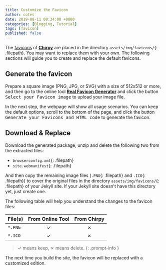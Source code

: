 ```yaml
---
title: Customize the Favicon
author: cotes
date: 2019-08-11 00:34:00 +0800
categories: [Blogging, Tutorial]
tags: [favicon]
published: false
---
```


The [favicons](https://www.favicon-generator.org/about/) of [**Chirpy**](https://github.com/cotes2020/jekyll-theme-chirpy/) are placed in the directory `assets/img/favicons/`{: .filepath}. You may want to replace them with your own. The following sections will guide you to create and replace the default favicons.

## Generate the favicon

Prepare a square image (PNG, JPG, or SVG) with a size of 512x512 or more, and then go to the online tool [**Real Favicon Generator**](https://realfavicongenerator.net/) and click the button <kbd>Select your Favicon image</kbd> to upload your image file.

In the next step, the webpage will show all usage scenarios. You can keep the default options, scroll to the bottom of the page, and click the button <kbd>Generate your Favicons and HTML code</kbd> to generate the favicon.

## Download & Replace

Download the generated package, unzip and delete the following two from the extracted files:

- `browserconfig.xml`{: .filepath}
- `site.webmanifest`{: .filepath}

And then copy the remaining image files (`.PNG`{: .filepath} and `.ICO`{: .filepath}) to cover the original files in the directory `assets/img/favicons/`{: .filepath} of your Jekyll site. If your Jekyll site doesn't have this directory yet, just create one.

The following table will help you understand the changes to the favicon files:

| File(s)             | From Online Tool                  | From Chirpy |
|---------------------|:---------------------------------:|:-----------:|
| `*.PNG`             | ✓                                 | ✗           |
| `*.ICO`             | ✓                                 | ✗           |

>  ✓ means keep, ✗ means delete.
{: .prompt-info }

The next time you build the site, the favicon will be replaced with a customized edition.
